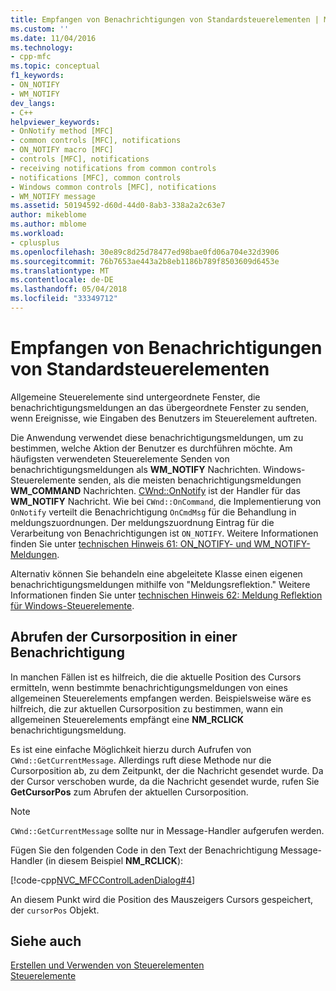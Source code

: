 ```yaml
---
title: Empfangen von Benachrichtigungen von Standardsteuerelementen | Microsoft Docs
ms.custom: ''
ms.date: 11/04/2016
ms.technology:
- cpp-mfc
ms.topic: conceptual
f1_keywords:
- ON_NOTIFY
- WM_NOTIFY
dev_langs:
- C++
helpviewer_keywords:
- OnNotify method [MFC]
- common controls [MFC], notifications
- ON_NOTIFY macro [MFC]
- controls [MFC], notifications
- receiving notifications from common controls
- notifications [MFC], common controls
- Windows common controls [MFC], notifications
- WM_NOTIFY message
ms.assetid: 50194592-d60d-44d0-8ab3-338a2a2c63e7
author: mikeblome
ms.author: mblome
ms.workload:
- cplusplus
ms.openlocfilehash: 30e89c8d25d78477ed98bae0fd06a704e32d3906
ms.sourcegitcommit: 76b7653ae443a2b8eb1186b789f8503609d6453e
ms.translationtype: MT
ms.contentlocale: de-DE
ms.lasthandoff: 05/04/2018
ms.locfileid: "33349712"
---
```

# <a name="receiving-notification-from-common-controls"></a>Empfangen von Benachrichtigungen von Standardsteuerelementen
Allgemeine Steuerelemente sind untergeordnete Fenster, die benachrichtigungsmeldungen an das übergeordnete Fenster zu senden, wenn Ereignisse, wie Eingaben des Benutzers im Steuerelement auftreten.  
  
 Die Anwendung verwendet diese benachrichtigungsmeldungen, um zu bestimmen, welche Aktion der Benutzer es durchführen möchte. Am häufigsten verwendeten Steuerelemente Senden von benachrichtigungsmeldungen als **WM_NOTIFY** Nachrichten. Windows-Steuerelemente senden, als die meisten benachrichtigungsmeldungen **WM_COMMAND** Nachrichten. [CWnd::OnNotify](../mfc/reference/cwnd-class.md#onnotify) ist der Handler für das **WM_NOTIFY** Nachricht. Wie bei `CWnd::OnCommand`, die Implementierung von `OnNotify` verteilt die Benachrichtigung `OnCmdMsg` für die Behandlung in meldungszuordnungen. Der meldungszuordnung Eintrag für die Verarbeitung von Benachrichtigungen ist `ON_NOTIFY`. Weitere Informationen finden Sie unter [technischen Hinweis 61: ON_NOTIFY- und WM_NOTIFY-Meldungen](../mfc/tn061-on-notify-and-wm-notify-messages.md).  
  
 Alternativ können Sie behandeln eine abgeleitete Klasse einen eigenen benachrichtigungsmeldungen mithilfe von "Meldungsreflektion." Weitere Informationen finden Sie unter [technischen Hinweis 62: Meldung Reflektion für Windows-Steuerelemente](../mfc/tn062-message-reflection-for-windows-controls.md).  
  
## <a name="retrieving-the-cursor-position-in-a-notification-message"></a>Abrufen der Cursorposition in einer Benachrichtigung  
 In manchen Fällen ist es hilfreich, die die aktuelle Position des Cursors ermitteln, wenn bestimmte benachrichtigungsmeldungen von eines allgemeinen Steuerelements empfangen werden. Beispielsweise wäre es hilfreich, die zur aktuellen Cursorposition zu bestimmen, wann ein allgemeinen Steuerelements empfängt eine **NM_RCLICK** benachrichtigungsmeldung.  
  
 Es ist eine einfache Möglichkeit hierzu durch Aufrufen von `CWnd::GetCurrentMessage`. Allerdings ruft diese Methode nur die Cursorposition ab, zu dem Zeitpunkt, der die Nachricht gesendet wurde. Da der Cursor verschoben wurde, da die Nachricht gesendet wurde, rufen Sie **GetCursorPos** zum Abrufen der aktuellen Cursorposition.  
  
> [!NOTE]
>  `CWnd::GetCurrentMessage` sollte nur in Message-Handler aufgerufen werden.  
  
 Fügen Sie den folgenden Code in den Text der Benachrichtigung Message-Handler (in diesem Beispiel **NM_RCLICK**):  
  
 [!code-cpp[NVC_MFCControlLadenDialog#4](../mfc/codesnippet/cpp/receiving-notification-from-common-controls_1.cpp)]  
  
 An diesem Punkt wird die Position des Mauszeigers Cursors gespeichert, der `cursorPos` Objekt.  
  
## <a name="see-also"></a>Siehe auch  
 [Erstellen und Verwenden von Steuerelementen](../mfc/making-and-using-controls.md)   
 [Steuerelemente](../mfc/controls-mfc.md)

